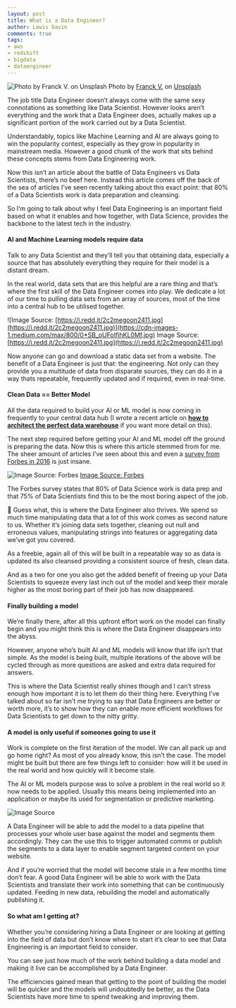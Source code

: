 ```yaml
---
layout: post
title: What is a Data Engineer?
author: Lewis Gavin
comments: true
tags:
- aws
- redshift
- bigdata
- dataengineer
---
```


![Photo by [Franck V.](https://unsplash.com/@franckinjapan?utm_source=medium&utm_medium=referral) on [Unsplash](https://unsplash.com?utm_source=medium&utm_medium=referral)](https://cdn-images-1.medium.com/max/2560/0*VbBc8HWgTLQHldFW)
Photo by [Franck V.](https://unsplash.com/@franckinjapan?utm_source=medium&utm_medium=referral) on [Unsplash](https://unsplash.com?utm_source=medium&utm_medium=referral)

The job title Data Engineer doesn’t always come with the same sexy connotations as something like Data Scientist. However looks aren’t everything and the work that a Data Engineer does, actually makes up a significant portion of the work carried out by a Data Scientist.

Understandably, topics like Machine Learning and AI are always going to win the popularity contest, especially as they grow in popularity in mainstream media. However a good chunk of the work that sits behind these concepts stems from Data Engineering work.

Now this isn’t an article about the battle of Data Engineers vs Data Scientists, there’s no beef here. Instead this article comes off the back of the sea of articles I’ve seen recently talking about this exact point: that 80% of a Data Scientists work is data preparation and cleansing.

So I’m going to talk about why I feel Data Engineering is an important field based on what it enables and how together, with Data Science, provides the backbone to the latest tech in the industry.

#### AI and Machine Learning models require data

Talk to any Data Scientist and they’ll tell you that obtaining data, especially a source that has absolutely everything they require for their model is a distant dream.

In the real world, data sets that are this helpful are a rare thing and that’s where the first skill of the Data Engineer comes into play. We dedicate a lot of our time to pulling data sets from an array of sources, most of the time into a central hub to be utilised together.

![Image Source: [https://i.redd.it/2c2megoon2411.jpg](https://i.redd.it/2c2megoon2411.jpg)](https://cdn-images-1.medium.com/max/800/0*SB_oUFoIfihKL0Mf.jpg)
Image Source: [https://i.redd.it/2c2megoon2411.jpg](https://i.redd.it/2c2megoon2411.jpg)

Now anyone can go and download a static data set from a website. The benefit of a Data Engineer is just that: the engineering. Not only can they provide you a multitude of data from disparate sources, they can do it in a way thats repeatable, frequently updated and if required, even in real-time.

#### Clean Data == Better Model

All the data required to build your AI or ML model is now coming in frequently to your central data hub (I wrote a recent article on [**how to architect the perfect data warehouse**](https://medium.com/@lewisdgavin/how-to-architect-the-perfect-data-warehouse-b3af2e01342e) if you want more detail on this).

The next step required before getting your AI and ML model off the ground is preparing the data. Now this is where this article stemmed from for me. The sheer amount of articles I’ve seen about this and even a [survey from Forbes in 2016](https://www.forbes.com/sites/gilpress/2016/03/23/data-preparation-most-time-consuming-least-enjoyable-data-science-task-survey-says/) is just insane.

![[Image Source: Forbes](https://www.forbes.com/sites/gilpress/2016/03/23/data-preparation-most-time-consuming-least-enjoyable-data-science-task-survey-says/)](https://cdn-images-1.medium.com/max/800/0*Jt2gTgADOPt7hdsF.jpg)
[Image Source: Forbes](https://www.forbes.com/sites/gilpress/2016/03/23/data-preparation-most-time-consuming-least-enjoyable-data-science-task-survey-says/)

The Forbes survey states that 80% of Data Science work is data prep and that 75% of Data Scientists find this to be the most boring aspect of the job.

👋 Guess what, this is where the Data Engineer also thrives. We spend so much time manipulating data that a lot of this work comes as second nature to us. Whether it’s joining data sets together, cleaning out null and erroneous values, manipulating strings into features or aggregating data we’ve got you covered.

As a freebie, again all of this will be built in a repeatable way so as data is updated its also cleansed providing a consistent source of fresh, clean data.

And as a two for one you also get the added benefit of freeing up your Data Scientists to squeeze every last inch out of the model and keep their morale higher as the most boring part of their job has now disappeared.

#### Finally building a model

We’re finally there, after all this upfront effort work on the model can finally begin and you might think this is where the Data Engineer disappears into the abyss.

However, anyone who’s built AI and ML models will know that life isn’t that simple. As the model is being built, multiple iterations of the above will be cycled through as more questions are asked and extra data required for answers.

This is where the Data Scientist really shines though and I can’t stress enough how important it is to let them do their thing here. Everything I’ve talked about so far isn’t me trying to say that Data Engineers are better or worth more, it’s to show how they can enable more efficient workflows for Data Scientists to get down to the nitty gritty.

#### A model is only useful if someones going to use it

Work is complete on the first iteration of the model. We can all pack up and go home right? As most of you already know, this isn’t the case. The model might be built but there are few things left to consider: how will it be used in the real world and how quickly will it become stale.

The AI or ML models purpose was to solve a problem in the real world so it now needs to be applied. Usually this means being implemented into an application or maybe its used for segmentation or predictive marketing.

![Image Source](https://cdn-images-1.medium.com/max/1600/1*jBjJw7jq71pw4iZkqyp2Uw.jpeg)

A Data Engineer will be able to add the model to a data pipeline that processes your whole user base against the model and segments them accordingly. They can the use this to trigger automated comms or publish the segments to a data layer to enable segment targeted content on your website.

And if you’re worried that the model will become stale in a few months time don’t fear. A good Data Engineer will be able to work with the Data Scientists and translate their work into something that can be continuously updated. Feeding in new data, rebuilding the model and automatically publishing it.

#### So what am I getting at?

Whether you’re considering hiring a Data Engineer or are looking at getting into the field of data but don’t know where to start it’s clear to see that Data Engineering is an important field to consider.

You can see just how much of the work behind building a data model and making it live can be accomplished by a Data Engineer.

The efficiencies gained mean that getting to the point of building the model will be quicker and the models will undoubtedly be better, as the Data Scientists have more time to spend tweaking and improving them.
